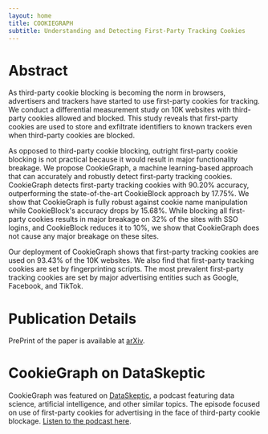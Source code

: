 ```yaml
---
layout: home
title: COOKIEGRAPH
subtitle: Understanding and Detecting First-Party Tracking Cookies
---
```


# Abstract

As third-party cookie blocking is becoming the norm in browsers, advertisers and trackers have started to use first-party cookies for tracking. We conduct a differential measurement study on 10K websites with third-party cookies allowed and blocked. This study reveals that first-party cookies are used to store and exfiltrate identifiers to known trackers even when third-party cookies are blocked. 

As opposed to third-party cookie blocking, outright first-party cookie blocking is not practical because it would result in major functionality breakage. We propose CookieGraph, a machine learning-based approach that can accurately and robustly detect first-party tracking cookies. CookieGraph detects first-party tracking cookies with 90.20% accuracy, outperforming the state-of-the-art CookieBlock approach by 17.75%. We show that CookieGraph is fully robust against cookie name manipulation while CookieBlock's accuracy drops by 15.68%. While blocking all first-party cookies results in major breakage on 32% of the sites with SSO logins, and CookieBlock reduces it to 10%, we show that CookieGraph does not cause any major breakage on these sites. 

Our deployment of CookieGraph shows that first-party tracking cookies are used on 93.43% of the 10K websites. We also find that first-party tracking cookies are set by fingerprinting scripts. The most prevalent first-party tracking cookies are set by major advertising entities such as Google, Facebook, and TikTok.

# Publication Details

PrePrint of the paper is available at [arXiv](https://arxiv.org/abs/2208.12370).

# CookieGraph on DataSkeptic
CookieGraph was featured on [DataSkeptic](https://dataskeptic.com), a podcast featuring data science, artificial intelligence, and other similar topics. The episode focused on use of first-party cookies for advertising in the face of third-party cookie blockage. [Listen to the podcast here](https://dataskeptic.com/blog/episodes/2022/first-party-tracking-cookies). 